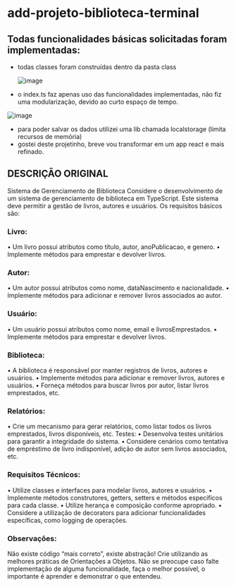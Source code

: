 # add-projeto-biblioteca-terminal
## Todas funcionalidades básicas solicitadas foram implementadas:
- todas classes foram construídas dentro da pasta class
  
  ![image](https://github.com/bartomsilva/add-projeto-biblioteca-terminal/assets/106079184/988f67ff-82cd-44ef-8cf2-3c78c745a7d2)
  
- o index.ts faz apenas uso das funcionalidades implementadas, não fiz uma modularização, devido ao curto espaço de tempo.

![image](https://github.com/bartomsilva/add-projeto-biblioteca-terminal/assets/106079184/e098ea04-5b0b-4a42-8cc0-ef8bcb46ac42)

- para poder salvar os dados utilizei uma lib chamada localstorage (limita recursos de memória)
- gostei deste projetinho, breve vou transformar em um app react e mais refinado.
  

## DESCRIÇÃO ORIGINAL
Sistema de Gerenciamento de Biblioteca
Considere o desenvolvimento de um sistema de gerenciamento de biblioteca em TypeScript. Este 
sistema deve permitir a gestão de livros, autores e usuários. Os requisitos básicos são:
### Livro:
• Um livro possui atributos como título, autor, anoPublicacao, e genero.
• Implemente métodos para emprestar e devolver livros.

### Autor:
• Um autor possui atributos como nome, dataNascimento e nacionalidade.
• Implemente métodos para adicionar e remover livros associados ao autor.

### Usuário:
• Um usuário possui atributos como nome, email e livrosEmprestados.
• Implemente métodos para emprestar e devolver livros.

### Biblioteca:
• A biblioteca é responsável por manter registros de livros, autores e usuários.
• Implemente métodos para adicionar e remover livros, autores e usuários.
• Forneça métodos para buscar livros por autor, listar livros emprestados, etc.

### Relatórios:
• Crie um mecanismo para gerar relatórios, como listar todos os livros emprestados, livros 
disponíveis, etc.
Testes:
• Desenvolva testes unitários para garantir a integridade do sistema.
• Considere cenários como tentativa de empréstimo de livro indisponível, adição de autor sem 
livros associados, etc.

### Requisitos Técnicos:
• Utilize classes e interfaces para modelar livros, autores e usuários.
• Implemente métodos construtores, getters, setters e métodos específicos para cada classe.
• Utilize herança e composição conforme apropriado.
• Considere a utilização de decorators para adicionar funcionalidades específicas, como logging de 
operações.

### Observações:
Não existe código “mais correto”, existe abstração! Crie utilizando as melhores práticas de 
Orientações a Objetos.
Não se preocupe caso falte implementação de alguma funcionalidade, faça o melhor possível, o 
importante é aprender e demonstrar o que entendeu.

